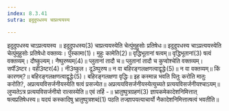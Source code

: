 ```yaml
---
index: 8.3.41
sutra: इदुदुपधस्य चाप्रत्ययस्य

---
```

 इदुदुपधस्य चाऽप्रत्ययस्य ॥ इदुदुपधस्य(3) चाप्रत्ययस्येति चेत्पुंमुहुसोः प्रतिषेधः॥ इदुदुपधस्य चाऽप्रत्ययस्येति चेत्पुंमुहुसोः प्रतिषेधो वक्तव्यः। पुँस्कामा(1)। मुहुः कामेति(2)॥ वृद्धिभूतानां षत्वम्॥ वृद्धिभूतानां(3) षत्वं वक्तव्यम्। दौष्कुल्यम्। नैष्पुरुष्यम्(4)॥ प्लुतानां तादौ च॥ प्लुतानां तादौ च कुप्वोश्चेति वक्तव्यम्। सर्पी3ष्टर। वही3ष्टर(4)। नी3ष्कुल। दू3ष्पुरुष॥ न वा बहिरङ्गलक्षणत्वाद्वृद्धेः(5)॥ न वा वक्तव्यम्॥ किं कारणम्?॥ बहिरङ्गलक्षणत्वाद्वृद्धेः(5)। बहिरङ्गलक्षणा वृद्धिः॥ इह कस्मान्न भवति पितुः करोति मातुः करोति?, अप्रत्ययविसर्जनीयस्येति षत्वं प्रसज्येत॥ अप्रत्ययविसर्जनीयस्येत्युच्यते प्रत्ययविसर्जनीयश्चाऽयम्॥ लुप्यतेऽत्र प्रत्ययविसर्जनीयो रात्सस्येति॥ एवं तर्हि -॥ भ्रातुष्पुत्रग्रहणं(3) ज्ञापकमेकादेशनिमित्तात् षत्वप्रतिषेधस्य॥ यदयं कस्कादिषु भ्रातुष्पुत्रशब्दं(1) पठति तज्ज्ञापयत्याचार्यो नैकादेशनिमित्तात्षत्वं भवतीति॥ 